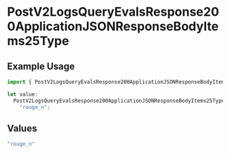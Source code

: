 # PostV2LogsQueryEvalsResponse200ApplicationJSONResponseBodyItems25Type

## Example Usage

```typescript
import { PostV2LogsQueryEvalsResponse200ApplicationJSONResponseBodyItems25Type } from "orq-poc-typescript-multi-env-version/models/operations";

let value:
  PostV2LogsQueryEvalsResponse200ApplicationJSONResponseBodyItems25Type =
    "rouge_n";
```

## Values

```typescript
"rouge_n"
```
